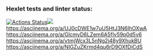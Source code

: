 ### Hexlet tests and linter status:
[![Actions Status](https://github.com/lialitoskaya/frontend-project-44/workflows/hexlet-check/badge.svg)](https://github.com/lialitoskaya/frontend-project-44/actions)<a href="https://codeclimate.com/github/lialitoskaya/frontend-project-44/maintainability"><img src="https://api.codeclimate.com/v1/badges/3afbe34f98a35ac53df7/maintainability" /></a>
https://asciinema.org/a/UJ0cDWE1w7uU5HtJ3N6IhOXwA
https://asciinema.org/a/GlcmyD6LZem6A5fIv59p0d5v6
https://asciinema.org/a/vtmjWcx3L5nNg2j48y9XhukBU
https://asciinema.org/a/NIGZuZKrmd4qu6rD9OXfDiCdS
